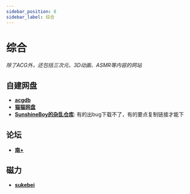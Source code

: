 ```yaml
---
sidebar_position: 8
sidebar_label: 综合
---
```


# 综合

*除了ACG外，还包括三次元、3D动画、ASMR等内容的网站*

## 自建网盘

- **[acgdb](https://acgdb.de/)**
- **[猫猫网盘](https://catcat.cloud/)**
- **[SunshineBoy的杂乱仓库](https://openlist.sunshineboy.top/)**: 有的出bug下载不了，有的要点复制链接才能下

## 论坛

- **[南+](https://south-plus.net/)**
  
## 磁力

- **[sukebei](https://sukebei.nyaa.si)**